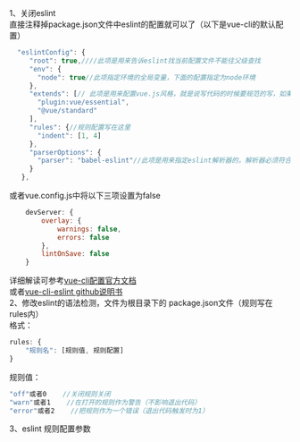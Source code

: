 1、关闭eslint  
直接注释掉package.json文件中eslint的配置就可以了（以下是vue-cli的默认配置）

```js
  "eslintConfig": {
     "root": true,////此项是用来告诉eslint找当前配置文件不能往父级查找
     "env": {
       "node": true//此项指定环境的全局变量，下面的配置指定为node环境
     },
     "extends": [// 此项是用来配置vue.js风格，就是说写代码的时候要规范的写，如果你使用vs-code我觉得应该可以避免出错
       "plugin:vue/essential",
       "@vue/standard"
     ],
     "rules": {//规则配置写在这里
       "indent": [1, 4]
     },
     "parserOptions": {
       "parser": "babel-eslint"//此项是用来指定eslint解析器的，解析器必须符合规则，babel-eslint解析器是对babel解析器的包装使其与ESLint解析
     }
   },
```

或者vue.config.js中将以下三项设置为false

```js
    devServer: {
        overlay: {
            warnings: false,
            errors: false
        },
        lintOnSave: false
    }
```

详细解读可参考[vue-cli配置官方文档](https://cli.vuejs.org/zh/config/#pages)  
或者[vue-cli-eslint github说明书](https://github.com/vuejs/vue-cli/tree/dev/packages/%40vue/cli-plugin-eslint)  
2、修改eslint的语法检测，文件为根目录下的 package.json文件（规则写在rules内）  
格式：

```js
rules: {
    "规则名": [规则值, 规则配置]
}
```

规则值：

```js
"off"或者0    //关闭规则关闭
"warn"或者1    //在打开的规则作为警告（不影响退出代码）
"error"或者2    //把规则作为一个错误（退出代码触发时为1）
```

3、eslint 规则配置参数

```js

```


